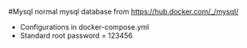 #Mysql
normal mysql database from <https://hub.docker.com/_/mysql/>
- Configurations in docker-compose.yml
- Standard root password = 123456
